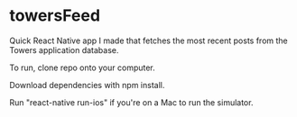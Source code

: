 # towersFeed

Quick React Native app I made that fetches the most recent posts from the Towers application database.

To run, clone repo onto your computer.

Download dependencies with npm install.

Run "react-native run-ios" if you're on a Mac to run the simulator.
